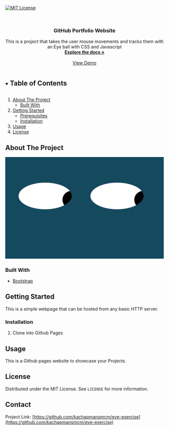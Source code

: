 [![MIT License][license-shield]][license-url]



<!-- PROJECT LOGO -->
<br />

  <h3 align="center">GitHub Portfolio Website</h3>

  <p align="center">
    This is a project that takes the user mouse movements and tracks them with an Eye ball with CSS and Javascript
    <br />
    <a href="https://github.com/kachapmansmcm/eye-exercise"><strong>Explore the docs »</strong></a>
    <br />
    <br />
    <a href="https://kachapmansmcm.github.io/">View Demo</a>
  </p>
</p>



<!-- TABLE OF CONTENTS -->
<details open="open">
  <summary><h2 style="display: inline-block">Table of Contents</h2></summary>
  <ol>
    <li>
      <a href="#about-the-project">About The Project</a>
      <ul>
        <li><a href="#built-with">Built With</a></li>
      </ul>
    </li>
    <li>
      <a href="#getting-started">Getting Started</a>
      <ul>
        <li><a href="#prerequisites">Prerequisites</a></li>
        <li><a href="#installation">Installation</a></li>
      </ul>
    </li>
    <li><a href="#usage">Usage</a></li>
    <li><a href="#license">License</a></li>
  </ol>
</details>



<!-- ABOUT THE PROJECT -->
## About The Project

[![Product Name Screen Shot][product-screenshot]](https://github.com/kachapmansmcm/eye-exercise)


### Built With

* [Bootstrap](https://getbootstrap.com)




<!-- GETTING STARTED -->
## Getting Started

This is a simple webpage that can be hosted from any basic HTTP server.


### Installation

1. Clone into Github Pages


<!-- USAGE EXAMPLES -->
## Usage

This is a Github pages website to showcase your Projects.




<!-- LICENSE -->
## License

Distributed under the MIT License. See `LICENSE` for more information.



<!-- CONTACT -->
## Contact



Project Link: [https://github.com/kachapmansmcm/eye-exercise](https://github.com/kachapmansmcm/eye-exercise)








<!-- MARKDOWN LINKS & IMAGES -->
<!-- https://www.markdownguide.org/basic-syntax/#reference-style-links -->

[license-shield]: https://img.shields.io/badge/license-MIT-green
[license-url]: https://github.com/kachapmansmcm/eye-exercise/blob/main/LICENSE
[product-screenshot]: assets/img/eyes.png
